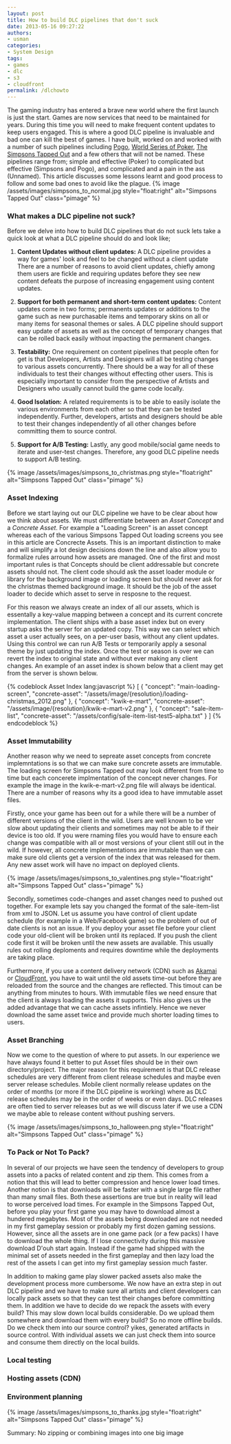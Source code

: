 ```yaml
--- 
layout: post
title: How to build DLC pipelines that don't suck
date: 2013-05-16 09:27:22
authors: 
- usman
categories: 
- System Design
tags:
- games
- dlc
- s3
- cloudfront
permalink: /dlchowto
---
```


The gaming industry has entered a brave new world where the first launch is just the start. Games are now services that need to be maintained for years. During this time you will need to make frequent content updates to keep users engaged. This is where a good DLC pipeline is invaluable and bad one can kill the best of games. I have built, worked on and worked with a number of such pipelines including  [Pogo](https://itunes.apple.com/us/app/id373416293), [World Series of Poker](https://itunes.apple.com/us/app/world-series-of-poker/id458792705), [The Simpsons Tapped Out](https://itunes.apple.com/us/app/the-simpsons-tapped-out/id497595276) and a few others that will not be named. These pipelines range from; simple and effective (Poker) to complicated but effective (Simpsons and Pogo), and complicated and a pain in the ass (Unnamed). This article discusses some lessons learnt and good process to follow and some bad ones to avoid like the plague. 
{% image /assets/images/simpsons_to_normal.jpg style="float:right" alt="Simpsons Tapped Out" class="pimage" %}

### What makes a DLC pipeline not suck?

Before we delve into how to build DLC pipelines that do not suck lets take a quick look at what a DLC pipeline should do and look like;

1. __Content Updates without client updates:__
A DLC pipeline provides a way for games' look and feel to be changed without a client update There are a number of reasons to avoid client updates, chiefly among them users are fickle and requiring updates before they see new content defeats the purpose of increasing engagement using content updates. 


1. __Support for both permanent and short-term content updates:__
Content updates come in two forms; permanents updates or additions to the game such as new purchasable items and temporary skins on all or many items for seasonal themes or sales. A DLC pipeline should support easy update of assets as well as the concept of temporary changes that can be rolled back easily without impacting the permanent changes. 

1. __Testability:__
One requirement on content pipelines that people often for get is that Developers, Artists and Designers will all be testing changes to various assets concurrently. There should be a way for all of these individuals to test their changes without effecting other users. This is especially important to consider from the perspective of Artists and Designers who usually cannot build the game code locally. 

1. __Good Isolation:__
A related requirements is to be able to easily isolate the various environments from each other so that they can be tested independently. Further, developers, artists and designers should be able to test their changes independently of all other changes before committing them to source control.

1. __Support for A/B Testing:__
Lastly, any good mobile/social game needs to iterate and user-test changes. Therefore, any good DLC pipeline needs to support A/B testing. 


{% image /assets/images/simpsons_to_christmas.png style="float:right" alt="Simpsons Tapped Out" class="pimage" %}

### Asset Indexing

Before we start laying out our DLC pipeline we have to be clear about how we think about assets. We must differentiate between an *Asset Concept* and a *Concrete Asset*. For example a "Loading Screen" is an asset concept whereas each of the various Simpsons Tapped Out loading screens you see in this article are Concrecte Assets. This is an important distinction to make and will simplify a lot design decisions down the line and also allow you to formalize rules arround how assets are managed. One of the first and most important rules is that Concepts should be client addressable but concrete assets should not. The client code should ask the asset loader module or library for the background image or loading screen but should never ask for the christmas themed background image. It should be the job of the asset loader to decide which asset to serve in resposne to the request. 

For this reason we always create an index of all our assets, which is essentally a key-value mapping between a concept and its current concrete implementation. The client ships with a base asset index but on every startup asks the server for an updated copy. This way we can select which asset a user actually sees, on a per-user basis, without any client updates. Using this control we can run A/B Tests or temporarily apply a sesonal theme by just updating the index. Once the test or season is over we can revert the index to original state and without ever making any client changes. An example of an asset index is shown below that a client may get from the server is shown below.

{% codeblock Asset Index lang:javascript %}
[
    {
        "concept": "main-loading-screen",
        "concrete-asset": "/assets/image/{resolution}/loading-christmas_2012.png"
    },
    {
        "concept": "kwik-e-mart",
        "concrete-asset": "/assets/image/{resolution}/kwik-e-mart-v2.png"
    },
    {
        "concept": "sale-item-list",
        "concrete-asset": "/assets/config/sale-item-list-test5-alpha.txt"
    }
]
{% endcodeblock %}

### Asset Immutability 

Another reason why we need to sepreate asset concepts from concrete implemntations is so that we can make sure concrete assets are immutable. The loading screen for Simpsons Tapped out may look different from time to time but each concerete implmentation of the concept never changes. For example the image in the  kwik-e-mart-v2.png file will always be identical. There are a number of reasons why its a good idea to have immutable asset files. 

Firstly, once your game has been out for a while there will be a number of different versions of the client in the wild. Users are well known to be ver slow about updating their clients and sometimes may not be able to if their device is too old. If you were rnaming files you would have to ensure each change was compatible with all or most versions of your client still out in the wild. If however, all concrete implementations are immutable than we can make sure old clients get a version of the index that was released for them. Any new asset work will have no impact on deployed clients. 

{% image /assets/images/simpsons_to_valentines.png style="float:right" alt="Simpsons Tapped Out" class="pimage" %}

Secondly, sometimes code-changes and asset changes need to pushed out together. For example lets say you changed the format of the sale-item-list from xml to JSON. Let us assume you have control of client update schedule (for example in a Web/Facebook game) so the problem of out of date clients is not an issue. If you deploy your asset file before your client code your old-client will be broken until its replaced. If you push the client code first it will be broken until the new assets are available. This usually rules out rolling deploments and requires downtime while the deployments are taking place. 

Furthermore, if you use a content delivery network (CDN) such as [Akamai](http://www.akamai.com/) or [CloudFront](http://aws.amazon.com/cloudfront/), you have to wait until the old assets time-out before they are reloaded from the source and the changes are reflected. This timout can be anything from minutes to hours. With immutable files we need ensure that the client is always loading the assets it  supports. This also gives us the added advantage that we can cache assets infintiely. Hence we never download the same asset twice and provide much shorter loading times to users. 

### Asset Branching 

Now we come to the question of where to put assets. In our experience we have always found it better to  put Asset files should be in their own directory/project. The major reason for this requirement is that DLC release schedules are very different from client release schedules and maybe even server release schedules. Mobile client normally release updates on the order of months (or more if the DLC pipeline is working) where as DLC release schedules may be in the order of weeks or even days. DLC releases are often tied to server releases but as we will discuss later if we use a CDN we maybe able to release content without pushing servers. 

{% image /assets/images/simpsons_to_halloween.png style="float:right" alt="Simpsons Tapped Out" class="pimage" %}
### To Pack or Not To Pack?
In several of our projects we have seen the tendency of developers to group assets into a packs of related content and zip them. This comes from a notion that this will lead to better compression and hence lower load times. Another notion is that downloads will be faster with a single large file rather than many small files. Both these assertions are true but in reality will lead to worse perceived load times. For example in the Simpsons Tapped Out, before you play your first game you may have to download almost a hundered megabytes. Most of the assets being downloaded are not needed in my first gameplay session or probably my first dozen gaming sessions. However, since all the assets are in one game pack (or a few packs) I have to download the whole thing. If I lose connectivity during this massive download D'ouh start again. Instead if the game had shipped with the minimal set of assets needed in the first gameplay and then lazy load the rest of the assets I can get into my first gameplay session much faster.  

In addition to making game play slower packed assets also make the development process more cumbersome. We now have an extra step in out DLC pipeline and we have to make sure all artists and client developers can locally pack assets so that they can test their changes before committing them. In addition we have to decide do we repack the assets with every build? This may slow down local builds considerable. Do we upload them somewhere and download them with every build? So no more offline builds. Do we check them into our source control? yikes, generated artifacts in source control. With individual assets we can just check them into source and consume them directly on the local builds. 



### Local testing

### Hosting assets (CDN)

### Environment planning

{% image /assets/images/simpsons_to_thanks.jpg style="float:right" alt="Simpsons Tapped Out" class="pimage" %}





   Summary: No zipping or combining images into one big image